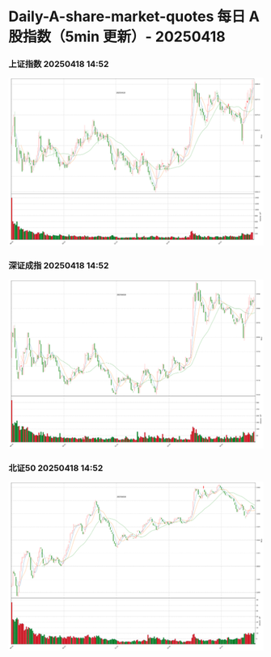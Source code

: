 
# Daily-A-share-market-quotes 每日 A 股指数（5min 更新）- 20250418

### 上证指数 20250418 14:52
![](./fig/2025/4/20250418-sh000001.png)

### 深证成指 20250418 14:52
![](./fig/2025/4/20250418-sz399001.png)

### 北证50 20250418 14:52
![](./fig/2025/4/20250418-bj899050.png)
